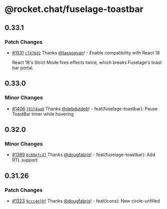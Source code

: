 # @rocket.chat/fuselage-toastbar

## 0.33.1

### Patch Changes

- [#1531](https://github.com/RocketChat/fuselage/pull/1531) [`c7478d2`](https://github.com/RocketChat/fuselage/commit/c7478d2e6aa6a9b020203af94eb6ae6335fdaaf0) Thanks [@tassoevan](https://github.com/tassoevan)! - Enable compatibility with React 18

  React 18's Strict Mode fires effects twice, which breaks Fuselage's toast bar portal.

## 0.33.0

### Minor Changes

- [#1406](https://github.com/RocketChat/fuselage/pull/1406) [`781f4aa0`](https://github.com/RocketChat/fuselage/commit/781f4aa07aa5be3dbd6658220d6cd4150acaffa8) Thanks [@debdutdeb](https://github.com/debdutdeb)! - feat(fuselage-toastbar): Pause ToastBar timer while hovering

## 0.32.0

### Minor Changes

- [#1389](https://github.com/RocketChat/fuselage/pull/1389) [`8c80efc47`](https://github.com/RocketChat/fuselage/commit/8c80efc47f3779869875336da88b3185c06a508b) Thanks [@dougfabris](https://github.com/dougfabris)! - feat(fuselage-toastbar): Add RTL support

## 0.31.26

### Patch Changes

- [#1323](https://github.com/RocketChat/fuselage/pull/1323) [`9ccc4e79f`](https://github.com/RocketChat/fuselage/commit/9ccc4e79f76c1ef2b182065883bd66a91860bc96) Thanks [@dougfabris](https://github.com/dougfabris)! - feat(icons): New circle-unfilled
